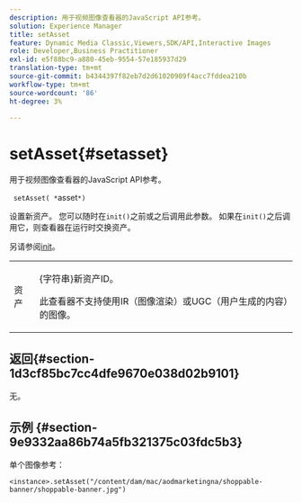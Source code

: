 ```yaml
---
description: 用于视频图像查看器的JavaScript API参考。
solution: Experience Manager
title: setAsset
feature: Dynamic Media Classic,Viewers,SDK/API,Interactive Images
role: Developer,Business Practitioner
exl-id: e5f88bc9-a880-45eb-9554-57e185937d29
translation-type: tm+mt
source-git-commit: b4344397f82eb7d2d61020909f4acc7fddea210b
workflow-type: tm+mt
source-wordcount: '86'
ht-degree: 3%

---
```


# setAsset{#setasset}

用于视频图像查看器的JavaScript API参考。

` setAsset( *`asset`*)`

设置新资产。 您可以随时在`init()`之前或之后调用此参数。 如果在`init()`之后调用它，则查看器在运行时交换资产。

另请参阅[init](../../../c-html5-aem-asset-viewers/c-html5-aem-interactive-images/c-html5-aem-interactive-image-javascriptapiref/r-html5-aem-int-image-viewer-javascriptapiref-init.md#reference-aee94dd92a28410784f7a1792e28683b)。

<table id="table_896DFF34A68A403DB93A6D597461A573"> 
 <tbody> 
  <tr> 
   <td colname="col1"> <p> <span class="codeph"> <span class="varname"> 资产</span> </span> </p> </td> 
   <td colname="col2"> <p>{<span class="codeph">字符串</span>}新资产ID。 </p> <p>此查看器不支持使用IR（图像渲染）或UGC（用户生成的内容）的图像。 </p> </td> 
  </tr> 
 </tbody> 
</table>

## 返回{#section-1d3cf85bc7cc4dfe9670e038d02b9101}

无。

## 示例 {#section-9e9332aa86b74a5fb321375c03fdc5b3}

单个图像参考：

```
<instance>.setAsset("/content/dam/mac/aodmarketingna/shoppable-banner/shoppable-banner.jpg")
```

